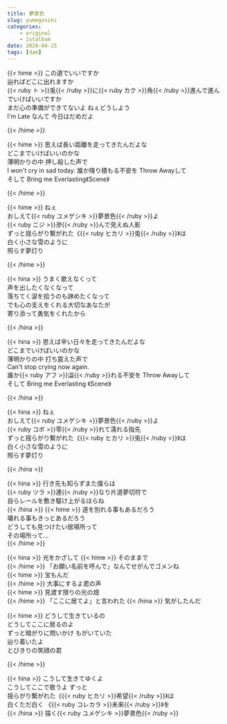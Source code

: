 ```yaml
---
title: 夢景色
slug: yumegesiki
categories:
    - original
    - 1stalbum
date: 2020-04-15
tags: [dam]
---
```


{{< hime >}}
この道でいいですか  
辿ればどこに出れますか  
{{< ruby ト >}}兎{{< /ruby >}}に{{< ruby カク >}}角{{< /ruby >}}進んで進んでいけばいいですか  
まだ心の準備ができてないよ ねぇどうしよう  
I'm Late なんて 今日はだめだよ  

{{< /hime >}}

{{< hime >}}
思えば長い距離を走ってきたんだよな  
どこまでいけばいいのかな  
薄明かりの中 押し殺した声で  
I won't cry in sad today. 誰か降り積もる不安を Throw Awayして  
そして Bring me Everlasting《Scene》  

{{< /hime >}}

{{< hime >}}
ねぇ  
おしえて{{< ruby ユメゲシキ >}}夢景色{{< /ruby >}}よ  
{{< ruby ニジ >}}滲{{< /ruby >}}んで見えぬ人影  
ずっと揺らがり繋がれた《{{< ruby ヒカリ >}}兎{{< /ruby >}}》は  
白く小さな雪のように  
照らす夢灯り  

{{< /hime >}}

{{< hina >}}
うまく歌えなくって  
声を出したくなくなって  
落ちてく涙を拾うのも諦めたくなって  
でも心の支えをくれる大切なあなたが  
寄り添って勇気をくれたから  

{{< /hina >}}

{{< hina >}}
思えば辛い日々を走ってきたんだよな  
どこまでいけばいいのかな  
薄明かりの中 打ち震えた声で  
Can't stop crying now again.  
誰か{{< ruby アフ >}}溢{{< /ruby >}}れる不安を Throw Awayして  
そして Bring me Everlasting 《Scene》  

{{< /hina >}}

{{< hina >}}
ねぇ  
おしえて{{< ruby ユメゲシキ >}}夢景色{{< /ruby >}}よ  
{{< ruby コボ >}}零{{< /ruby >}}れて濡れる指先  
ずっと揺らがり繋がれた《{{< ruby ヒカリ >}}兎{{< /ruby >}}》は  
白く小さな雪のように  
照らす夢灯り  

{{< /hina >}}

{{< hina >}}
行き先も知らずまた僕らは  
{{< ruby ツラ >}}連{{< /ruby >}}なり片道夢切符で  
自らレールを敷き駆け上がるほらね  
{{< /hina >}}
{{< hime >}}
道を別れる事もあるだろう  
壊れる事もきっとあるだろう  
どうしても見つけたい居場所って  
その場所って…  
{{< /hime >}}

{{< hina >}}
光をかざして 
{{< hime >}}
そのままで  
{{< /hime >}}
「お願い名前を呼んで」なんてせがんでゴメンね  
{{< hime >}}
宝もんだ  
{{< /hime >}}
大事にするよ君の声  
{{< hime >}}
見渡す限りの光の畑  
{{< /hime >}}
「ここに居てよ」と言われた 
{{< /hina >}}
気がしたんだ  

{{< hime >}}
どうして生きているの  
どうしてここに居るのよ  
ずっと暗がりに問いかけ もがいていた  
辿り着いたよ  
とびきりの笑顔の君  

{{< /hime >}}

{{< hina >}}
こうして生きてゆくよ  
こうしてここで歌うよ ずっと  
揺らがり繋がれた《{{< ruby ヒカリ >}}希望{{< /ruby >}}》は  
白くただ白く 《{{< ruby コレカラ >}}未来{{< /ruby >}}》を  
{{< /hina >}}
描く{{< ruby ユメゲシキ >}}夢景色{{< /ruby >}}  
